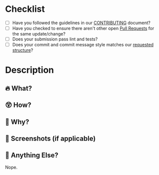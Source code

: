 # Checklist

* [ ] Have you followed the guidelines in our [CONTRIBUTING](../../blob/master/.github/CONTRIBUTING.md) document?
* [ ] Have you checked to ensure there aren't other open [Pull Requests](../../pulls) for the same update/change?
* [ ] Does your submission pass lint and tests?
* [ ] Does your commit and commit message style matches our [requested structure](../../blob/master/.github/CONTRIBUTING.md#memo-writing-commit-messages)?

# Description

## 🔥 What?
<!-- What does your PR accomplish? -->

## 😲 How?
<!-- How does it accomplish that? -->

## 🤔 Why?
<!-- Why does it need to accomplish that? -->

## 📸 Screenshots (if applicable)
<!-- Show-off your work -->

## 💭 Anything Else?
Nope.
